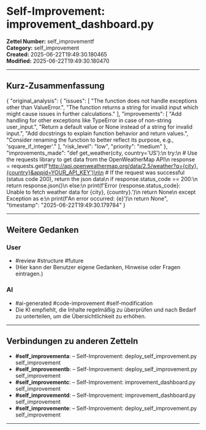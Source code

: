 # Self-Improvement: improvement_dashboard.py

**Zettel Number:** self_improvementf  
**Category:** self_improvement  
**Created:** 2025-06-22T19:49:30.180465  
**Modified:** 2025-06-22T19:49:30.180470  

---

## Kurz-Zusammenfassung
{
  "original_analysis": {
    "issues": [
      "The function does not handle exceptions other than ValueError.",
      "The function returns a string for invalid input which might cause issues in further calculations."
    ],
    "improvements": [
      "Add handling for other exceptions like TypeError in case of non-string user_input.",
      "Return a default value or None instead of a string for invalid input.",
      "Add docstrings to explain function behavior and return values.",
      "Consider renaming the function to better reflect its purpose, e.g., 'square_if_integer'."
    ],
    "risk_level": "low",
    "priority": "medium"
  },
  "improvements_made": "def get_weather(city, country='US'):\n        try:\n            # Use the requests library to get data from the OpenWeatherMap API\n            response = requests.get(f'http://api.openweathermap.org/data/2.5/weather?q={city},{country}&appid=YOUR_API_KEY')\n\n            # If the request was successful (status code 200), return the json data\n            if response.status_code == 200:\n                return response.json()\n            else:\n                print(f'Error {response.status_code}: Unable to fetch weather data for {city}, {country}.')\n                return None\n        except Exception as e:\n            print(f'An error occurred: {e}')\n            return None",
  "timestamp": "2025-06-22T19:49:30.179784"
}

---

## Weitere Gedanken

### User
- #review #structure #future
- (Hier kann der Benutzer eigene Gedanken, Hinweise oder Fragen eintragen.)

### AI
- #ai-generated #code-improvement #self-modification
- Die KI empfiehlt, die Inhalte regelmäßig zu überprüfen und nach Bedarf zu unterteilen, um die Übersichtlichkeit zu erhöhen.

---

## Verbindungen zu anderen Zetteln

- **#self_improvementa**:  – Self-Improvement: deploy_self_improvement.py self_improvement
- **#self_improvementb**:  – Self-Improvement: deploy_self_improvement.py self_improvement
- **#self_improvementc**:  – Self-Improvement: improvement_dashboard.py self_improvement
- **#self_improvementd**:  – Self-Improvement: improvement_dashboard.py self_improvement
- **#self_improvemente**:  – Self-Improvement: deploy_self_improvement.py self_improvement

---
